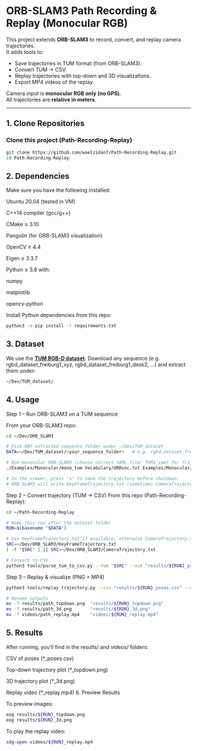 # ORB-SLAM3 Path Recording & Replay (Monocular RGB)

This project extends **ORB-SLAM3** to record, convert, and replay camera trajectories.  
It adds tools to:
- Save trajectories in TUM format (from ORB-SLAM3).
- Convert TUM → CSV.
- Replay trajectories with top-down and 3D visualizations.
- Export MP4 videos of the replay.

Camera input is **monocular RGB only (no GPS)**.  
All trajectories are **relative in meters**.

---

## 1. Clone Repositories

### Clone this project (Path-Recording-Replay)
```bash
git clone https://github.com/waelzidan7/Path-Recording-Replay.git
cd Path-Recording-Replay
```

## 2. Dependencies

Make sure you have the following installed:

Ubuntu 20.04 (tested in VM)

C++14 compiler (gcc/g++)

CMake ≥ 3.10

Pangolin (for ORB-SLAM3 visualization)

OpenCV ≥ 4.4

Eigen ≥ 3.3.7

Python ≥ 3.8 with:

numpy

matplotlib

opencv-python

Install Python dependencies from this repo:
```bash
python3 -m pip install -r requirements.txt
```
## 3. Dataset
We use the **[TUM RGB-D dataset](https://vision.in.tum.de/data/datasets/rgbd-dataset)**.
Download any sequence (e.g. rgbd_dataset_freiburg1_xyz, rgbd_dataset_freiburg1_desk2, …)
and extract them under:
```bash
~/Dev/TUM_dataset/
```
## 4. Usage
Step 1 – Run ORB-SLAM3 on a TUM sequence

From your ORB-SLAM3 repo:
```bash
cd ~/Dev/ORB_SLAM3

# Pick ANY extracted sequence folder under ~/Dev/TUM_dataset
DATA=~/Dev/TUM_dataset/<your_sequence_folder>   # e.g. rgbd_dataset_freiburg1_xyz

# Run monocular ORB-SLAM3 (choose correct YAML file: TUM1.yaml for fr1_*, TUM2.yaml for fr2_*, TUM3.yaml for fr3_*)
./Examples/Monocular/mono_tum Vocabulary/ORBvoc.txt Examples/Monocular/TUM1.yaml "$DATA"

# In the viewer, press 's' to save the trajectory before shutdown.
# ORB-SLAM3 will write KeyFrameTrajectory.txt (sometimes CameraTrajectory.txt).
```
Step 2 – Convert trajectory (TUM → CSV)
From this repo (Path-Recording-Replay):
```bash
cd ~/Path-Recording-Replay

# Name this run after the dataset folder
RUN=$(basename "$DATA")

# Use KeyFrameTrajectory.txt if available; otherwise CameraTrajectory.txt
SRC=~/Dev/ORB_SLAM3/KeyFrameTrajectory.txt
[ -f "$SRC" ] || SRC=~/Dev/ORB_SLAM3/CameraTrajectory.txt

# Convert to CSV
python3 tools/parse_tum_to_csv.py --tum "$SRC" --out "results/${RUN}_poses.csv"
```
Step 3 – Replay & visualize (PNG + MP4)
```bash
python3 tools/replay_trajectory.py --csv "results/${RUN}_poses.csv" --center --make3d --animate

# Rename outputs
mv -f results/path_topdown.png  "results/${RUN}_topdown.png"
mv -f results/path_3d.png       "results/${RUN}_3d.png"
mv -f videos/path_replay.mp4    "videos/${RUN}_replay.mp4"
```
## 5. Results

After running, you’ll find in the results/ and videos/ folders:

CSV of poses (*_poses.csv)

Top-down trajectory plot (*_topdown.png)

3D trajectory plot (*_3d.png)

Replay video (*_replay.mp4)
6. Preview Results

To preview images:
```bash
eog results/${RUN}_topdown.png
eog results/${RUN}_3d.png
```
To play the replay video:
```bash
xdg-open videos/${RUN}_replay.mp4
```
